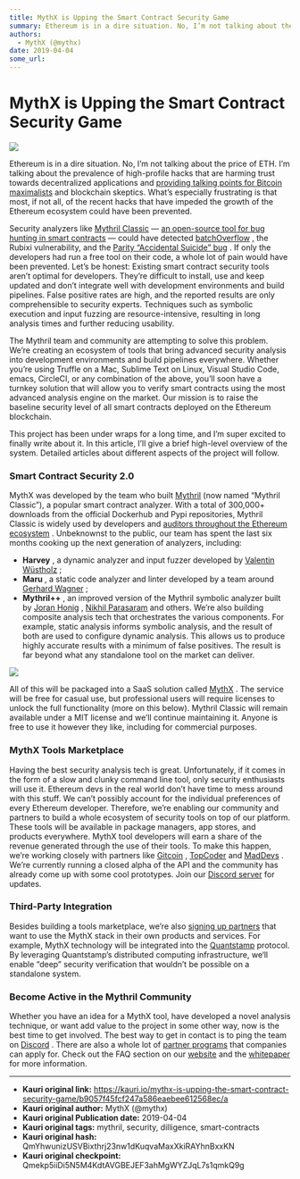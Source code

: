 ```yaml
---
title: MythX is Upping the Smart Contract Security Game
summary: Ethereum is in a dire situation. No, I’m not talking about the price of ETH. I’m talking about the prevalence of high-profile hacks that are harming trust towards decentralized applications and providing talking points for Bitcoin maximalists and blockchain skeptics. What’s especially frustrating is that most, if not all, of the recent hacks that have impeded the growth of the Ethereum ecosystem could have been prevented. Security analyzers like Mythril Classic — an open-source tool for bug hunt
authors:
  - MythX (@mythx)
date: 2019-04-04
some_url: 
---
```


# MythX is Upping the Smart Contract Security Game

![](https://ipfs.infura.io/ipfs/QmY1nU5qRqkk2yywgY4cxZT8DdUbFQVHAGRMXUdEBjPPNn)


Ethereum is in a dire situation. No, I’m not talking about the price of ETH. I’m talking about the prevalence of high-profile hacks that are harming trust towards decentralized applications and 
[providing talking points for Bitcoin maximalists](https://medium.com/@jimmysong/the-truth-about-smart-contracts-ae825271811f)
 and blockchain skeptics. What’s especially frustrating is that most, if not all, of the recent hacks that have impeded the growth of the Ethereum ecosystem could have been prevented.

Security analyzers like 
[Mythril Classic](https://github.com/ConsenSys/mythril-classic)
 — 
[an open-source tool for bug hunting in smart contracts](https://hackernoon.com/scanning-ethereum-smart-contracts-for-vulnerabilities-b5caefd995df)
 — could have detected 
[batchOverflow](https://techcrunch.com/2018/04/25/overflow-error-shuts-down-token-trading/)
 , the Rubixi vulnerability, and the 
[Parity “Accidental Suicide” bug](https://github.com/paritytech/parity-ethereum/issues/6995)
 . If only the developers had run a free tool on their code, a whole lot of pain would have been prevented.
Let’s be honest: Existing smart contract security tools aren’t optimal for developers. They’re difficult to install, use and keep updated and don’t integrate well with development environments and build pipelines. False positive rates are high, and the reported results are only comprehensible to security experts. Techniques such as symbolic execution and input fuzzing are resource-intensive, resulting in long analysis times and further reducing usability.

The Mythril team and community are attempting to solve this problem. We’re creating an ecosystem of tools that bring advanced security analysis into development environments and build pipelines everywhere. Whether you’re using Truffle on a Mac, Sublime Text on Linux, Visual Studio Code, emacs, CircleCI, or any combination of the above, you’ll soon have a turnkey solution that will allow you to verify smart contracts using the most advanced analysis engine on the market. Our mission is to raise the baseline security level of all smart contracts deployed on the Ethereum blockchain.

This project has been under wraps for a long time, and I’m super excited to finally write about it. In this article, I’ll give a brief high-level overview of the system. Detailed articles about different aspects of the project will follow.

### Smart Contract Security 2.0
MythX was developed by the team who built 
[Mythril](https://github.com/ConsenSys/mythril)
 (now named “Mythril Classic”), a popular smart contract analyzer. With a total of 300,000+ downloads from the official Dockerhub and Pypi repositories, Mythril Classic is widely used by developers and 
[auditors throughout the Ethereum ecosystem](https://consensys.net/diligence/)
 .
Unbeknownst to the public, our team has spent the last six months cooking up the next generation of analyzers, including:


 *  **Harvey** , a dynamic analyzer and input fuzzer developed by [Valentin Wüstholz](http://www.wuestholz.com) ;
 *  **Maru** , a static code analyzer and linter developed by a team around [Gerhard Wagner](https://www.linkedin.com/in/gerhard-wagner-04852b31/) ;
 *  **Mythril++** , an improved version of the Mythril symbolic analyzer built by [Joran Honig](http://about.joranhonig.nl) , [Nikhil Parasaram](https://www.linkedin.com/in/nikhil-parasaram-1956b5134/) and others.
We’re also building composite analysis tech that orchestrates the various components. For example, static analysis informs symbolic analysis, and the result of both are used to configure dynamic analysis. This allows us to produce highly accurate results with a minimum of false positives. The result is far beyond what any standalone tool on the market can deliver.

![](https://ipfs.infura.io/ipfs/QmPUn1Yp5PLSDFH7D7ZpUBvFUJi6EJqrLZUR8LWyGSwoav)

All of this will be packaged into a SaaS solution called 
[MythX](https://mythx.io)
 . The service will be free for casual use, but professional users will require licenses to unlock the full functionality (more on this below).
Mythril Classic will remain available under a MIT license and we’ll continue maintaining it. Anyone is free to use it however they like, including for commercial purposes.

### MythX Tools Marketplace
Having the best security analysis tech is great. Unfortunately, if it comes in the form of a slow and clunky command line tool, only security enthusiasts will use it. Ethereum devs in the real world don’t have time to mess around with this stuff.
We can’t possibly account for the individual preferences of every Ethereum developer. Therefore, we’re enabling our community and partners to build a whole ecosystem of security tools on top of our platform. These tools will be available in package managers, app stores, and products everywhere. MythX tool developers will earn a share of the revenue generated through the use of their tools. To make this happen, we’re working closely with partners like 
[Gitcoin](https://gitcoin.co)
 , 
[TopCoder](https://www.topcoder.com)
 and 
[MadDevs](https://maddevs.io)
 .
We’re currently running a closed alpha of the API and the community has already come up with some cool prototypes. Join our 
[Discord server](https://discord.gg/kktn8Wt)
 for updates.

### Third-Party Integration
Besides building a tools marketplace, we’re also 
[signing up partners](https://media.consensys.net/powered-by-mythril-introducing-the-mythril-partner-program-8acbca470503)
 that want to use the MythX stack in their own products and services. For example, MythX technology will be integrated into the 
[Quantstamp](https://quantstamp.com)
 protocol. By leveraging Quantstamp’s distributed computing infrastructure, we‘ll enable “deep” security verification that wouldn’t be possible on a standalone system.

### Become Active in the Mythril Community
Whether you have an idea for a MythX tool, have developed a novel analysis technique, or want add value to the project in some other way, now is the best time to get involved.
The best way to get in contact is to ping the team on 
[Discord](https://discord.gg/kktn8Wt)
 . There are also a whole lot of 
[partner programs](https://mythril.ai/faq-partners)
 that companies can apply for. Check out the FAQ section on our 
[website](https://mythril.ai)
 and the 
[whitepaper](https://mythril.ai/files/whitepaper.pdf)
 for more information.


---

- **Kauri original link:** https://kauri.io/mythx-is-upping-the-smart-contract-security-game/b9057f45fcf247a586eaebee612568ec/a
- **Kauri original author:** MythX (@mythx)
- **Kauri original Publication date:** 2019-04-04
- **Kauri original tags:** mythril, security, dilligence, smart-contracts
- **Kauri original hash:** QmYhwunizUSVBixthrj23nw1dKuqvaMaxXkiRAYhnBxxKN
- **Kauri original checkpoint:** Qmekp5iiDi5N5M4KdtAVGBEJEF3ahMgWYZJqL7s1qmkQ9g




